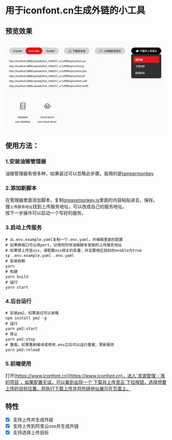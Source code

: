 # 用于iconfont.cn生成外链的小工具

## 预览效果

![screen](https://github.com/addelete/iconfont-link-tool/blob/main/media/screen.png)

## 使用方法：

### 1.安装油猴管理器
油猴管理器有很多种，如果装过可以忽略此步骤。我用的是[tampermonkey](https://www.tampermonkey.net/)

### 2.添加新脚本
在管理器里面添加脚本，复制[greasemonkey.js](https://github.com/addelete/iconfont-link-tool/blob/main/greasemonkey.js)里面的内容粘贴进去，保存。  
搜`上传服务地址`找到上传服务地址，可以改成自己的服务地址。  
按下一步操作可以启动一个写好的服务。

### 3.启动上传服务
```shell
# 从.env.example.yaml复制一个.env.yaml，并编辑里面的配置
# 如果换端口可以改port，记得同时改油猴脚本里面的上传服务地址
# 如果想上传至oss，请配置oss相关的变量，并设置相应目标的enable为true
cp .env.example.yaml .env.yaml
# 安装依赖
yarn
# 构建
yarn build
# 运行
yarn start

```

### 4.后台运行
```shell
# 安装pm2，如果装过可以省略
npm install pm2 -g
# 运行
yarn pm2:start
# 停止
yarn pm2:stop
# 重载，如果重新编译或修改.env之后可以运行重载，更新服务
yarn pm2:reload
```

### 5.前端使用
打开[https://www.iconfont.cn](https://www.iconfont.cn)，进入`资源管理`-`我的项目`，如果配置无误，可以看到出现一个`下载并上传至云`下拉按钮，选择想要上传的目标位置，将执行下载上传并将外链地址展示在页面上。


## 特性
- [x] 支持上传并生成外链
- [x] 支持上传到阿里云oss并生成外链
- [x] 支持选择上传目标